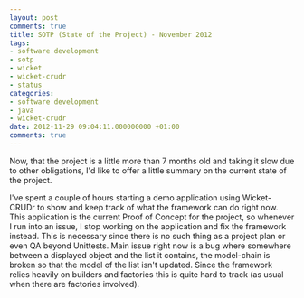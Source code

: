 ```yaml
---
layout: post
comments: true
title: SOTP (State of the Project) - November 2012
tags:
- software development
- sotp
- wicket
- wicket-crudr
- status
categories:
- software development
- java
- wicket-crudr
date: 2012-11-29 09:04:11.000000000 +01:00
comments: true
---
```

Now, that the project is a little more than 7 months old and taking it slow due to other obligations, I'd like to offer a little summary on the current state of the project.

I've spent a couple of hours starting a demo application using Wicket-CRUDr to show and keep track of what the framework can do right now. This application is the current Proof of Concept for the project, so whenever I run into an issue, I stop working on the application and fix the framework instead. This is necessary since there is no such thing as a project plan or even QA beyond Unittests. Main issue right now is a bug where somewhere between a displayed object and the list it contains, the model-chain is broken so that the model of the list isn't updated. Since the framework relies heavily on builders and factories this is quite hard to track (as usual when there are factories involved). 